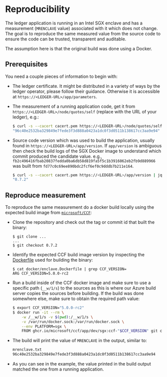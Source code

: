 # Reproducibility

The ledger application is running in an Intel SGX enclave and has a measurement (`MRENCLAVE` value) associated with it which does not change. The goal is to reproduce the same measured value from the source code to ensure the code can be trusted, transparent and auditable.

The assumption here is that the original build was done using a Docker.

## Prerequisites

You need a couple pieces of information to begin with:

- The ledger certificate. It might be distributed in a variety of ways by the ledger operator, please follow their guidance. Otherwise it is accessible at `https://<LEDGER-URL>/app/parameters`.

- The measurement of a running application code, get it from `https://<LEDGER-URL>/node/quotes/self` (replace <LEDGER-URL> with the URL of your ledger), e.g.:

    ```sh
    $ curl -s --cacert cacert.pem https://<LEDGER-URL>/node/quotes/self | jq .mrenclave
    "96c40e2532ba329849e7fede3f3d888a0423a1dc0f3d0511b138617cc3aa9e94"
    ```
- Source code version which was used to build the application, usually found in `https://<LEDGER-URL>/app/version`. If `app/version` is ambiguous then check the build logs of the SGX Docker image to understand which commit produced the candidate value. e.g., `fb2c496416fbab20837fedda0ba6db58d819fa5f5c1b3916062eb2fb9d889966` was built from `fd77c0c69ee890bdc2fcf6ef0c9dddb7b211e164`.

    ```sh
    $ curl -s --cacert cacert.pem https://<LEDGER-URL>/app/version | jq ".scitt_version"
    "0.7.2"
    ```

## Reproduce measurement

To reproduce the same measurement do a docker build locally using the expected build image from [`microsoft/CCF`](https://github.com/microsoft/ccf):

- Clone the repository and check out the tag or commit id that built the binary:

    ```
    $ git clone ...
    ...
    $ git checkout 0.7.2
    ```

- Identify the expected CCF build image version by inspecting the [Dockerfile](docker/enclave.Dockerfile) used for building the binary:

    ```
    $ cat docker/enclave.Dockerfile | grep CCF_VERSION=
    ARG CCF_VERSION=5.0.0-rc2
    ```

- Run a build inside of the CCF docker image and make sure to use a specific path (`__w/1/s`) to the sources as this is where our Azure build server copies the sources before building. If the build was done somewhere else, make sure to obtain the required path value:

    ```sh
    $ export CCF_VERSION="5.0.0-rc2"
    $ docker run -it --rm \
        -w /__w/1/s -v $(pwd):/__w/1/s \
        -v /var/run/docker.sock:/var/run/docker.sock \
        --env PLATFORM=sgx \
        FROM ghcr.io/microsoft/ccf/app/dev/sgx:ccf-"$CCF_VERSION" git config --global --add safe.directory "*" && ./docker/build.sh
    ```
- The build will print the value of `MRENCLAVE` in the output, similar to:

    ```sh
    mrenclave.txt
    96c40e2532ba329849e7fede3f3d888a0423a1dc0f3d0511b138617cc3aa9e94
    ```

- As you can see in the example, the value printed in the build output matched the one from a running application.